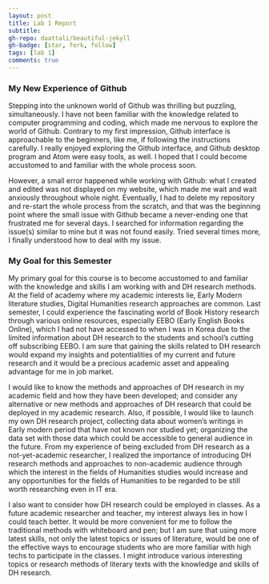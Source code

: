 ```yaml
---
layout: post
title: Lab 1 Report
subtitle:
gh-repo: daattali/beautiful-jekyll
gh-badge: [star, fork, follow]
tags: [lab 1]
comments: true
---
```


### My New Experience of Github

  Stepping into the unknown world of Github was thrilling but puzzling, simultaneously. I have not been familiar with the knowledge related to computer programming and coding, which made me nervous to explore the world of Github. Contrary to my first impression, Github interface is approachable to the beginners, like me, if following the instructions carefully. I really enjoyed exploring the Github interface, and Github desktop program and Atom were easy tools, as well. I hoped that I could become accustomed to and familiar with the whole process soon.

  However, a small error happened while working with Github: what I created and edited was not displayed on my website, which made me wait and wait anxiously throughout whole night. Eventually, I had to delete my repository and re-start the whole process from the scratch, and that was the beginning point where the small issue with Github became a never-ending one that frustrated me for several days. I searched for information regarding the issue(s) similar to mine but it was not found easily. Tried several times more, I finally understood how to deal with my issue.



### My Goal for this Semester
  My primary goal for this course is to become accustomed to and familiar with the knowledge and skills I am working with and DH research methods. At the field of academy where my academic interests lie, Early Modern literature studies, Digital Humanities research approaches are common. Last semester, I could experience the fascinating world of Book History research through various online resources, especially EEBO (Early English Books Online), which I had not have accessed to when I was in Korea due to the limited information about DH research to the students and school’s cutting off subscribing EEBO. I am sure that gaining the skills related to DH research would expand my insights and potentialities of my current and future research and it would be a precious academic asset and appealing advantage for me in job market.

  I would like to know the methods and approaches of DH research in my academic field and how they have been developed; and consider any alternative or new methods and approaches of DH research that could be deployed in my academic research. Also, if possible, I would like to launch my own DH research project, collecting data about women’s writings in Early modern period that have not known nor studied yet; organizing the data set with those data which could be accessible to general audience in the future. From my experience of being excluded from DH research as a not-yet-academic researcher, I realized the importance of introducing DH research methods and approaches to non-academic audience through which the interest in the fields of Humanities studies would increase and any opportunities for the fields of Humanities to be regarded to be still worth researching even in IT era.

  I also want to consider how DH research could be employed in classes. As a future academic researcher and teacher, my interest always lies in how I could teach better. It would be more convenient for me to follow the traditional methods with whiteboard and pen; but I am sure that using more latest skills, not only the latest topics or issues of literature, would be one of the effective ways to encourage students who are more familiar with high techs to participate in the classes. I might introduce various interesting topics or research methods of literary texts with the knowledge and skills of DH research.

